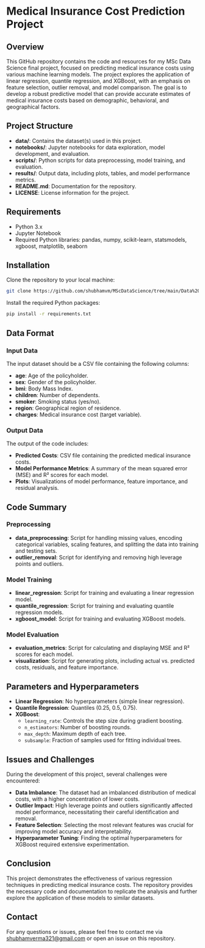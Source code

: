 
# Medical Insurance Cost Prediction Project

## Overview

This GitHub repository contains the code and resources for my MSc Data Science final project, focused on predicting medical insurance costs using various machine learning models. The project explores the application of linear regression, quantile regression, and XGBoost, with an emphasis on feature selection, outlier removal, and model comparison. The goal is to develop a robust predictive model that can provide accurate estimates of medical insurance costs based on demographic, behavioral, and geographical factors.

## Project Structure

- **data/**: Contains the dataset(s) used in this project.
- **notebooks/**: Jupyter notebooks for data exploration, model development, and evaluation.
- **scripts/**: Python scripts for data preprocessing, model training, and evaluation.
- **results/**: Output data, including plots, tables, and model performance metrics.
- **README.md**: Documentation for the repository.
- **LICENSE**: License information for the project.

## Requirements

- Python 3.x
- Jupyter Notebook
- Required Python libraries: pandas, numpy, scikit-learn, statsmodels, xgboost, matplotlib, seaborn

## Installation

Clone the repository to your local machine:

```bash
git clone https://github.com/shubhamvm/MScDataScience/tree/main/Data%20Science%20Project
```

Install the required Python packages:

```bash
pip install -r requirements.txt
```

## Data Format

### Input Data

The input dataset should be a CSV file containing the following columns:

- **age**: Age of the policyholder.
- **sex**: Gender of the policyholder.
- **bmi**: Body Mass Index.
- **children**: Number of dependents.
- **smoker**: Smoking status (yes/no).
- **region**: Geographical region of residence.
- **charges**: Medical insurance cost (target variable).

### Output Data

The output of the code includes:

- **Predicted Costs**: CSV file containing the predicted medical insurance costs.
- **Model Performance Metrics**: A summary of the mean squared error (MSE) and R² scores for each model.
- **Plots**: Visualizations of model performance, feature importance, and residual analysis.

## Code Summary

### Preprocessing

- **data_preprocessing**: Script for handling missing values, encoding categorical variables, scaling features, and splitting the data into training and testing sets.
- **outlier_removal**: Script for identifying and removing high leverage points and outliers.

### Model Training

- **linear_regression**: Script for training and evaluating a linear regression model.
- **quantile_regression**: Script for training and evaluating quantile regression models.
- **xgboost_model**: Script for training and evaluating XGBoost models.

### Model Evaluation

- **evaluation_metrics**: Script for calculating and displaying MSE and R² scores for each model.
- **visualization**: Script for generating plots, including actual vs. predicted costs, residuals, and feature importance.

## Parameters and Hyperparameters

- **Linear Regression**: No hyperparameters (simple linear regression).
- **Quantile Regression**: Quantiles (0.25, 0.5, 0.75).
- **XGBoost**:
  - `learning_rate`: Controls the step size during gradient boosting.
  - `n_estimators`: Number of boosting rounds.
  - `max_depth`: Maximum depth of each tree.
  - `subsample`: Fraction of samples used for fitting individual trees.

## Issues and Challenges

During the development of this project, several challenges were encountered:

- **Data Imbalance**: The dataset had an imbalanced distribution of medical costs, with a higher concentration of lower costs.
- **Outlier Impact**: High leverage points and outliers significantly affected model performance, necessitating their careful identification and removal.
- **Feature Selection**: Selecting the most relevant features was crucial for improving model accuracy and interpretability.
- **Hyperparameter Tuning**: Finding the optimal hyperparameters for XGBoost required extensive experimentation.

## Conclusion

This project demonstrates the effectiveness of various regression techniques in predicting medical insurance costs. The repository provides the necessary code and documentation to replicate the analysis and further explore the application of these models to similar datasets.

## Contact

For any questions or issues, please feel free to contact me via shubhamverma321@gmail.com or open an issue on this repository.

